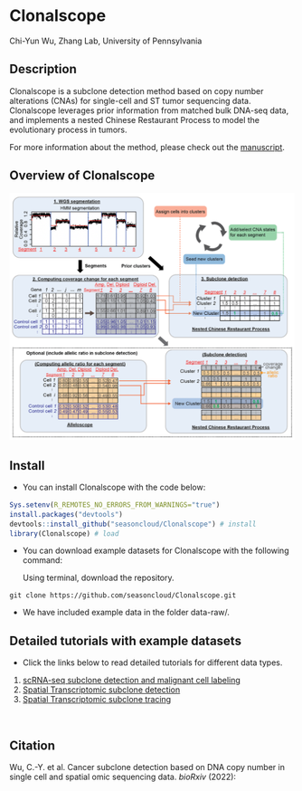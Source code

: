 Clonalscope
================
Chi-Yun Wu, Zhang Lab, University of Pennsylvania

## Description
Clonalscope is a subclone detection method based on copy number alterations (CNAs) for single-cell and ST tumor sequencing data. Clonalscope leverages prior information from matched bulk DNA-seq data, and implements a nested Chinese Restaurant Process to model the evolutionary process in tumors. 

For more information about the method, please check out the [manuscript]().
<br/>

## Overview of Clonalscope
![](inst/plots/overview.png?raw=true "Overview of subclone detection with Clonalscope")


## Install

* You can install Clonalscope with the code below:

``` R
Sys.setenv(R_REMOTES_NO_ERRORS_FROM_WARNINGS="true")
install.packages("devtools")
devtools::install_github("seasoncloud/Clonalscope") # install
library(Clonalscope) # load
```

* You can download example datasets for Clonalscope with the following command:

  Using terminal, download the repository.
```
git clone https://github.com/seasoncloud/Clonalscope.git
```

* We have included example data in the folder data-raw/. 


## Detailed tutorials with example datasets

* Click the links below to read detailed tutorials for different data types.

1. [scRNA-seq subclone detection and malignant cell labeling](https://github.com/seasoncloud/Clonalscope/tree/main/samples/P5931/scRNA)
2. [Spatial Transcriptomic subclone detection](https://github.com/seasoncloud/Clonalscope/tree/main/samples/BC_ductal2/ST)
3. [Spatial Transcriptomic subclone tracing](https://github.com/seasoncloud/Clonalscope/tree/main/samples/BC_ductal1/ST)
<br/>

## Citation
Wu, C.-Y. et al. Cancer subclone detection based on DNA copy number in single cell and spatial omic sequencing data. *bioRxiv* (2022): []()



